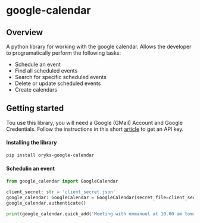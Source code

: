 # google-calendar
## Overview
A python library for working with the google calendar. Allows the developer to programatically perform the following tasks:

- Schedule an event
- Find all scheduled events
- Search for specific scheduled events
- Delete or update scheduled events
- Create calendars

## Getting started
Tou use this library, you will need a Google (GMail) Account and Google Credentials. Follow the instructions in this short [article](https://medium.com/@lyle-okoth/how-to-get-a-google-api-key-d3c38649eaae) to get an API key.

#### Installing the library
```sh
pip install oryks-google-calendar
```
#### Schedulin an event
```python
from google_calendar import GoogleCalendar

client_secret: str = 'client_secret.json'
google_calendar: GoogleCalendar = GoogleCalendar(secret_file=client_secret)
google_calendar.authenticate()

print(google_calendar.quick_add('Meeting with emmanuel at 10.00 am tommorrow.'))
```
